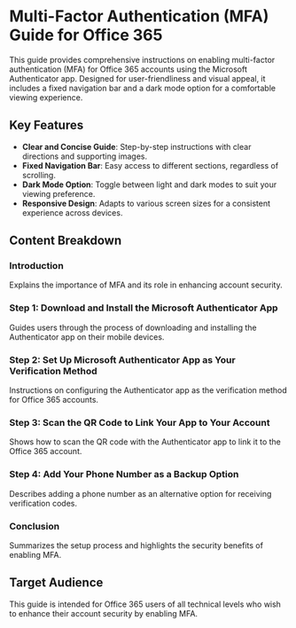 # Multi-Factor Authentication (MFA) Guide for Office 365

This guide provides comprehensive instructions on enabling multi-factor authentication (MFA) for Office 365 accounts using the Microsoft Authenticator app. Designed for user-friendliness and visual appeal, it includes a fixed navigation bar and a dark mode option for a comfortable viewing experience.

## Key Features

- **Clear and Concise Guide**: Step-by-step instructions with clear directions and supporting images.
- **Fixed Navigation Bar**: Easy access to different sections, regardless of scrolling.
- **Dark Mode Option**: Toggle between light and dark modes to suit your viewing preference.
- **Responsive Design**: Adapts to various screen sizes for a consistent experience across devices.

## Content Breakdown

### Introduction

Explains the importance of MFA and its role in enhancing account security.

### Step 1: Download and Install the Microsoft Authenticator App

Guides users through the process of downloading and installing the Authenticator app on their mobile devices.

### Step 2: Set Up Microsoft Authenticator App as Your Verification Method

Instructions on configuring the Authenticator app as the verification method for Office 365 accounts.

### Step 3: Scan the QR Code to Link Your App to Your Account

Shows how to scan the QR code with the Authenticator app to link it to the Office 365 account.

### Step 4: Add Your Phone Number as a Backup Option

Describes adding a phone number as an alternative option for receiving verification codes.

### Conclusion

Summarizes the setup process and highlights the security benefits of enabling MFA.

## Target Audience

This guide is intended for Office 365 users of all technical levels who wish to enhance their account security by enabling MFA.
